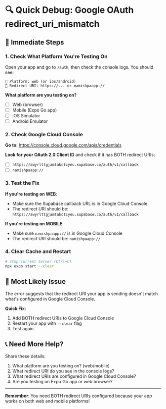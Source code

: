 # 🔍 Quick Debug: Google OAuth redirect_uri_mismatch

## 🚀 **Immediate Steps**

### **1. Check What Platform You're Testing On**

Open your app and go to `/auth`, then check the console logs. You should see:
```
📱 Platform: web (or ios/android)
🔗 Redirect URI: https://... or namishpaapp://
```

**What platform are you testing on?**
- [ ] Web (browser)
- [ ] Mobile (Expo Go app)
- [ ] iOS Simulator
- [ ] Android Emulator

### **2. Check Google Cloud Console**

**Go to**: https://console.cloud.google.com/apis/credentials

**Look for your OAuth 2.0 Client ID** and check if it has BOTH redirect URIs:
- [ ] `https://awyrlttgjamtakctcyeu.supabase.co/auth/v1/callback`
- [ ] `namishpaapp://`

### **3. Test the Fix**

**If you're testing on WEB**:
- Make sure the Supabase callback URL is in Google Cloud Console
- The redirect URI should be: `https://awyrlttgjamtakctcyeu.supabase.co/auth/v1/callback`

**If you're testing on MOBILE**:
- Make sure `namishpaapp://` is in Google Cloud Console
- The redirect URI should be: `namishpaapp://`

### **4. Clear Cache and Restart**

```bash
# Stop current server (Ctrl+C)
npx expo start --clear
```

## 🎯 **Most Likely Issue**

The error suggests that the redirect URI your app is sending doesn't match what's configured in Google Cloud Console.

**Quick Fix**:
1. Add BOTH redirect URIs to Google Cloud Console
2. Restart your app with `--clear` flag
3. Test again

## 📞 **Need More Help?**

Share these details:
1. What platform are you testing on? (web/mobile)
2. What redirect URI do you see in the console logs?
3. What redirect URIs are configured in Google Cloud Console?
4. Are you testing on Expo Go app or web browser?

---

**Remember**: You need BOTH redirect URIs configured because your app works on both web and mobile platforms! 